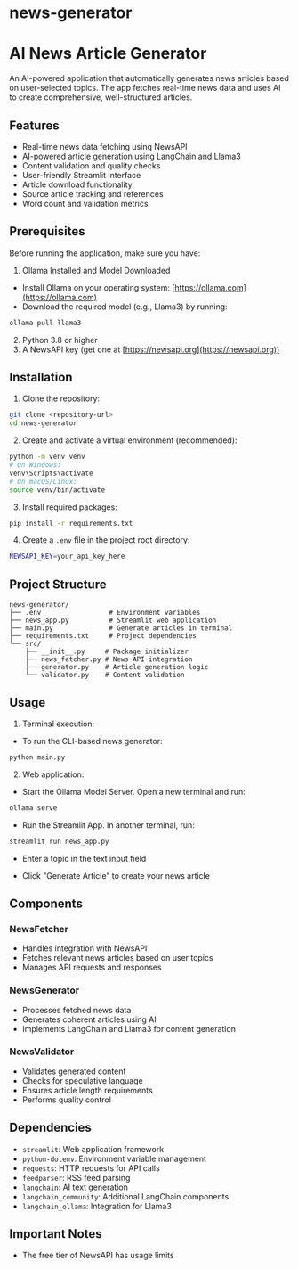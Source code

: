# news-generator

# AI News Article Generator

An AI-powered application that automatically generates news articles based on user-selected topics. The app fetches real-time news data and uses AI to create comprehensive, well-structured articles.

## Features

- Real-time news data fetching using NewsAPI
- AI-powered article generation using LangChain and Llama3
- Content validation and quality checks
- User-friendly Streamlit interface
- Article download functionality
- Source article tracking and references
- Word count and validation metrics

## Prerequisites

Before running the application, make sure you have:

1. Ollama Installed and Model Downloaded
-   Install Ollama on your operating system: [https://ollama.com](https://ollama.com)
-   Download the required model (e.g., Llama3) by running:
```bash
ollama pull llama3
```
2. Python 3.8 or higher
3. A NewsAPI key (get one at [https://newsapi.org](https://newsapi.org))

## Installation

1. Clone the repository:
```bash
git clone <repository-url>
cd news-generator
```

2. Create and activate a virtual environment (recommended):
```bash
python -m venv venv
# On Windows:
venv\Scripts\activate
# On macOS/Linux:
source venv/bin/activate
```

3. Install required packages:
```bash
pip install -r requirements.txt
```

4. Create a `.env` file in the project root directory:
```bash
NEWSAPI_KEY=your_api_key_here
```

## Project Structure

```
news-generator/
├── .env                 # Environment variables
├── news_app.py          # Streamlit web application
├── main.py              # Generate articles in terminal
├── requirements.txt     # Project dependencies
└── src/
    ├── __init__.py     # Package initializer
    ├── news_fetcher.py # News API integration
    ├── generator.py    # Article generation logic
    └── validator.py    # Content validation
```

## Usage

1. Terminal execution:
-   To run the CLI-based news generator:
```bash
python main.py
```

2. Web application:
-   Start the Ollama Model Server. Open a new terminal and run:
```bash
ollama serve
```
-   Run the Streamlit App. In another terminal, run:
```bash
streamlit run news_app.py
```

-   Enter a topic in the text input field

-   Click "Generate Article" to create your news article

## Components

### NewsFetcher
- Handles integration with NewsAPI
- Fetches relevant news articles based on user topics
- Manages API requests and responses

### NewsGenerator
- Processes fetched news data
- Generates coherent articles using AI
- Implements LangChain and Llama3 for content generation

### NewsValidator
- Validates generated content
- Checks for speculative language
- Ensures article length requirements
- Performs quality control

## Dependencies

- `streamlit`: Web application framework
- `python-dotenv`: Environment variable management
- `requests`: HTTP requests for API calls
- `feedparser`: RSS feed parsing
- `langchain`: AI text generation
- `langchain_community`: Additional LangChain components
- `langchain_ollama`: Integration for Llama3

## Important Notes

- The free tier of NewsAPI has usage limits

